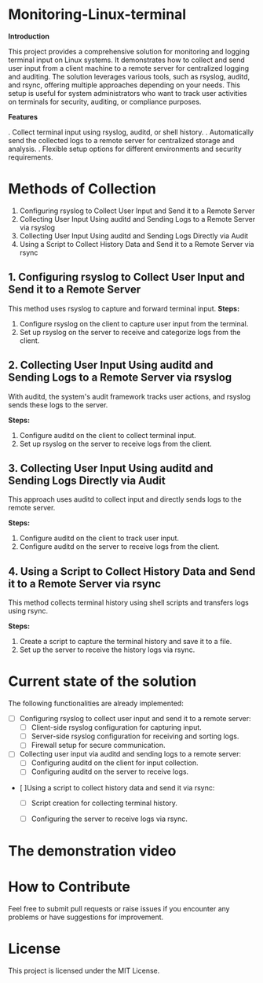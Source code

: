 # Monitoring-Linux-terminal

**Introduction**

This project provides a comprehensive solution for monitoring and logging terminal input on Linux systems. It demonstrates how to collect and send user input from a client machine to a remote server for centralized logging and auditing. The solution leverages various tools, such as rsyslog, auditd, and rsync, offering multiple approaches depending on your needs. This setup is useful for system administrators who want to track user activities on terminals for security, auditing, or compliance purposes.

**Features**

. Collect terminal input using rsyslog, auditd, or shell history.
. Automatically send the collected logs to a remote server for centralized storage and analysis.
. Flexible setup options for different environments and security requirements.

# Methods of Collection

1. Configuring rsyslog to Collect User Input and Send it to a Remote Server
2. Collecting User Input Using auditd and Sending Logs to a Remote Server via rsyslog
3. Collecting User Input Using auditd and Sending Logs Directly via Audit
4. Using a Script to Collect History Data and Send it to a Remote Server via rsync

## 1. Configuring rsyslog to Collect User Input and Send it to a Remote Server
This method uses rsyslog to capture and forward terminal input.
**Steps:**
1. Configure rsyslog on the client to capture user input from the terminal.
2. Set up rsyslog on the server to receive and categorize logs from the client.
   

## 2. Collecting User Input Using auditd and Sending Logs to a Remote Server via rsyslog
With auditd, the system's audit framework tracks user actions, and rsyslog sends these logs to the server.

**Steps:**

1. Configure auditd on the client to collect terminal input.
2. Set up rsyslog on the server to receive logs from the client.

   
## 3. Collecting User Input Using auditd and Sending Logs Directly via Audit
This approach uses auditd to collect input and directly sends logs to the remote server.

**Steps:**

1. Configure auditd on the client to track user input.
2. Configure auditd on the server to receive logs from the client.

## 4. Using a Script to Collect History Data and Send it to a Remote Server via rsync
This method collects terminal history using shell scripts and transfers logs using rsync.

**Steps:**

1. Create a script to capture the terminal history and save it to a file.
2. Set up the server to receive the history logs via rsync.

# Current state of the solution

The following functionalities are already implemented:

 - [ ] Configuring rsyslog to collect user input and send it to a remote server:
   - [ ] Client-side rsyslog configuration for capturing input.
   - [ ] Server-side rsyslog configuration for receiving and sorting logs.
   - [ ] Firewall setup for secure communication.
 - [ ] Collecting user input via auditd and sending logs to a remote server:
   - [ ] Configuring auditd on the client for input collection.
   - [ ] Configuring auditd on the server to receive logs.
 - [ ]Using a script to collect history data and send it via rsync:
   - [ ] Script creation for collecting terminal history.
   - [ ] Configuring the server to receive logs via rsync.



# The demonstration video

# How to Contribute
Feel free to submit pull requests or raise issues if you encounter any problems or have suggestions for improvement.

# License
This project is licensed under the MIT License.
